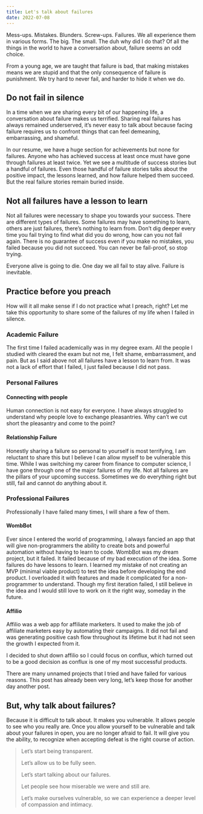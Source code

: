```yaml
---
title: Let's talk about failures
date: 2022-07-08
---
```


Mess-ups. Mistakes. Blunders. Screw-ups. Failures. We all experience them in various forms. The big. The small. The duh why did I do that? Of all the things in the world to have a conversation about, failure seems an odd choice.

From a young age, we are taught that failure is bad, that making mistakes means we are stupid and that the only consequence of failure is punishment. We try hard to never fail, and harder to hide it when we do.

## Do not fail in silence 
In a time when we are sharing every bit of our happening life, a conversation about failure makes us terrified. Sharing real failures has always remained underserved, it’s never easy to talk about because facing failure requires us to confront things that can feel demeaning, embarrassing, and shameful.

In our resume, we have a huge section for achievements but none for failures. Anyone who has achieved success at least once must have gone through failures at least twice. Yet we see a multitude of success stories but a handful of failures. Even those handful of failure stories talks about the positive impact, the lessons learned, and how failure helped them succeed.
But the real failure stories remain buried inside.

## Not all failures have a lesson to learn
Not all failures were necessary to shape you towards your success. There are different types of failures. Some failures may have something to learn, others are just failures, there’s nothing to learn from. Don’t dig deeper every time you fail trying to find what did you do wrong, how can you not fail again. There is no guarantee of success even if you make no mistakes, you failed because you did not succeed. You can never be fail-proof, so stop trying.

Everyone alive is going to die. 
One day we all fail to stay alive. 
Failure is inevitable.

## Practice before you preach
How will it all make sense if I do not practice what I preach, right? Let me take this opportunity to share some of the failures of my life when I failed in silence.

### Academic Failure
The first time I failed academically was in my degree exam. All the people I studied with cleared the exam but not me, I felt shame, embarrassment, and pain. But as I said above not all failures have a lesson to learn from. It was not a lack of effort that I failed, I just failed because I did not pass.

### Personal Failures
#### Connecting with people
Human connection is not easy for everyone. I have always struggled to understand why people love to exchange pleasantries. Why can’t we cut short the pleasantry and come to the point?

#### Relationship Failure
Honestly sharing a failure so personal to yourself is most terrifying, I am reluctant to share this but I believe I can allow myself to be vulnerable this time. While I was switching my career from finance to computer science, I have gone through one of the major failures of my life. Not all failures are the pillars of your upcoming success. Sometimes we do everything right but still, fail and cannot do anything about it.

### Professional Failures
Professionally I have failed many times, I will share a few of them.

#### WombBot
Ever since I entered the world of programming, I always fancied an app that will give non-programmers the ability to create bots and powerful automation without having to learn to code.
WombBot was my dream project, but it failed.
It failed because of my bad execution of the idea. Some failures do have lessons to learn. I learned my mistake of not creating an MVP (minimal viable product) to test the idea before developing the end product. I overloaded it with features and made it complicated for a non-programmer to understand.
Though my first iteration failed, I still believe in the idea and I would still love to work on it the right way, someday in the future.

#### Affilio
Affilio was a web app for affiliate marketers. It used to make the job of affiliate marketers easy by automating their campaigns. It did not fail and was generating positive cash flow throughout its lifetime but it had not seen the growth I expected from it.

I decided to shut down affilio so I could focus on conflux, which turned out to be a good decision as conflux is one of my most successful products.

There are many unnamed projects that I tried and have failed for various reasons. This post has already been very long, let’s keep those for another day another post.

## But, why talk about failures?
Because it is difficult to talk about. It makes you vulnerable. It allows people to see who you really are. Once you allow yourself to be vulnerable and talk about your failures in open, you are no longer afraid to fail. It will give you the ability, to recognize when accepting defeat is the right course of action.

> Let’s start being transparent.
>
>Let’s allow us to be fully seen.
>
>Let’s start talking about our failures.
>
>Let people see how miserable we were and still are.
>
>Let’s make ourselves vulnerable, so we can experience a deeper level of compassion and intimacy.